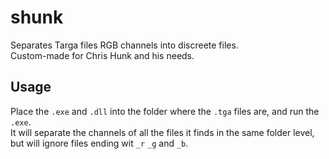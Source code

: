 # shunk

Separates Targa files RGB channels into discreete files.  
Custom-made for Chris Hunk and his needs.


## Usage
Place the `.exe` and `.dll` into the folder where the `.tga` files are, and run the `.exe`.  
It will separate the channels of all the files it finds in the same folder level, but will ignore files ending wit `_r` `_g` and `_b`.
